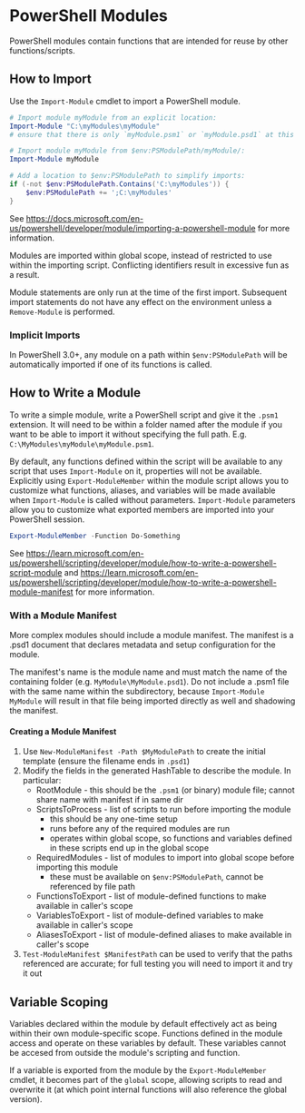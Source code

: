 # PowerShell Modules
PowerShell modules contain functions that are intended for reuse by other functions/scripts.

## How to Import
Use the `Import-Module` cmdlet to import a PowerShell module.

```PowerShell
# Import module myModule from an explicit location:
Import-Module "C:\myModules\myModule"
# ensure that there is only `myModule.psm1` or `myModule.psd1` at this location

# Import module myModule from $env:PSModulePath/myModule/:
Import-Module myModule

# Add a location to $env:PSModulePath to simplify imports:
if (-not $env:PSModulePath.Contains('C:\myModules')) {
    $env:PSModulePath += ';C:\myModules'
}
```

See https://docs.microsoft.com/en-us/powershell/developer/module/importing-a-powershell-module for more information.

Modules are imported within global scope, instead of restricted to use within the importing script. Conflicting identifiers result in excessive fun as a result.

Module statements are only run at the time of the first import. Subsequent import statements do not have any effect on the environment unless a `Remove-Module` is performed.

### Implicit Imports
In PowerShell 3.0+, any module on a path within `$env:PSModulePath` will be automatically imported if one of its functions is called.



## How to Write a Module
To write a simple module, write a PowerShell script and give it the `.psm1` extension. It will need to be within a folder named after the module if you want to be able to import it without specifying the full path. E.g. `C:\MyModules\myModule\myModule.psm1`.

By default, any functions defined within the script will be available to any script that uses `Import-Module` on it, properties will not be available. Explicitly using `Export-ModuleMember` within the module script allows you to customize what functions, aliases, and variables will be made available when `Import-Module` is called without parameters. `Import-Module` parameters allow you to customize what exported members are imported into your PowerShell session.

```PowerShell
Export-ModuleMember -Function Do-Something
```

See https://learn.microsoft.com/en-us/powershell/scripting/developer/module/how-to-write-a-powershell-script-module and https://learn.microsoft.com/en-us/powershell/scripting/developer/module/how-to-write-a-powershell-module-manifest for more information.

### With a Module Manifest
More complex modules should include a module manifest. The manifest is a .psd1 document that declares metadata and setup configuration for the module.

The manifest's name is the module name and must match the name of the containing folder (e.g. `MyModule\MyModule.psd1`). Do not include a .psm1 file with the same name within the subdirectory, because `Import-Module MyModule` will result in that file being imported directly as well and shadowing the manifest.

#### Creating a Module Manifest
1. Use `New-ModuleManifest -Path $MyModulePath` to create the initial template (ensure the filename ends in `.psd1`)
2. Modify the fields in the generated HashTable to describe the module. In particular:
    - RootModule - this should be the `.psm1` (or binary) module file; cannot share name with manifest if in same dir
    - ScriptsToProcess - list of scripts to run before importing the module
        + this should be any one-time setup
        + runs before any of the required modules are run
        + operates within global scope, so functions and variables defined in these scripts end up in the global scope
    - RequiredModules - list of modules to import into global scope before importing this module
        + these must be available on `$env:PSModulePath`, cannot be referenced by file path
    - FunctionsToExport - list of module-defined functions to make available in caller's scope
    - VariablesToExport - list of module-defined variables to make available in caller's scope
    - AliasesToExport - list of module-defined aliases to make available in caller's scope
3. `Test-ModuleManifest $ManifestPath` can be used to verify that the paths referenced are accurate; for full testing you will need to import it and try it out


## Variable Scoping
Variables declared within the module by default effectively act as being within their own module-specific scope. Functions defined in the module access and operate on these variables by default. These variables cannot be accesed from outside the module's scripting and function.

If a variable is exported from the module by the `Export-ModuleMember` cmdlet, it becomes part of the `global` scope, allowing scripts to read and overwrite it (at which point internal functions will also reference the global version).
